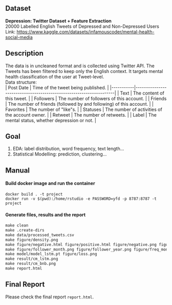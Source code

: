 ## Dataset  
**Depression: Twitter Dataset + Feature Extraction**  
20000 Labelled English Tweets of Depressed and Non-Depressed Users  
Link: https://www.kaggle.com/datasets/infamouscoder/mental-health-social-media  
  
## Description  
The data is in uncleaned format and is collected using Twitter API. The Tweets has been filtered to keep only the English context. It targets mental health classification of the user at Tweet-level.  
Data structure:  
| Post Date | Time of the tweet being published.                                 |
|-----------|--------------------------------------------------------------------|
| Text      | The content of this tweet.                                         |
| Followers | The number of followers of this account.                           |
| Friends   | The number of friends (followed by and following) of this account. |
| Favorites | The number of "like"s.                                             |
| Statuses  | The number of activities of the account owner.                     |
| Retweet   | The number of retweets.                                            |
| Label   | The mental status, whether depression or not. |                                           

## Goal  
1. EDA: label distribution, word frequency, text length...  
2. Statistical Modelling: prediction, clustering...

## Manual  
#### Build docker image and run the container  
```docker
docker build . -t project
docker run -v $(pwd):/home/rstudio -e PASSWORD=yfd -p 8787:8787 -t project
```

#### Generate files, results and the report  
```makefile
make clean
make .create-dirs
make data/processed_tweets.csv
make figure/density.png
make figure/negative.html figure/positive.html figure/negative.png figure/positive.png
make figure/follower_month.png figure/follower_year.png figure/freq_month.png figure/freq_year.png
make model/model_lstm.pt figure/loss.png
make result/cm_lstm.png
make result/cm_bnb.png
make report.html
```

## Final Report

Please check the final report `report.html`.
